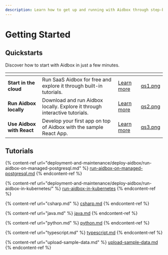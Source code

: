```yaml
---
description: Learn how to get up and running with Aidbox through step-by-step tutorials.
---
```


# Getting Started

## Quickstarts

Discover how to start with Aidbox in just a few minutes.

<table data-view="cards"><thead><tr><th></th><th></th><th></th><th data-hidden data-card-cover data-type="files"></th></tr></thead><tbody><tr><td><strong>Start in the cloud</strong></td><td>Run SaaS Aidbox for free and explore it through built-in tutorials.</td><td><a href="run-aidbox-in-sandbox.md">Learn more</a></td><td><a href="../.gitbook/assets/qs1.png">qs1.png</a></td></tr><tr><td><strong>Run Aidbox locally</strong></td><td>Download and run Aidbox locally. Explore it through interactive tutorials.</td><td><a href="run-aidbox-locally.md">Learn more</a></td><td><a href="../.gitbook/assets/qs2.png">qs2.png</a></td></tr><tr><td><strong>Use Aidbox with React</strong></td><td>Develop your first app on top of Aidbox with the sample React App.</td><td><a href="developer-experience/use-aidbox-with-react.md">Learn more</a></td><td><a href="../.gitbook/assets/qs3.png">qs3.png</a></td></tr></tbody></table>

## Tutorials

{% content-ref url="deployment-and-maintenance/deploy-aidbox/run-aidbox-on-managed-postgresql.md" %}
[run-aidbox-on-managed-postgresql.md](deployment-and-maintenance/deploy-aidbox/run-aidbox-on-managed-postgresql.md)
{% endcontent-ref %}

{% content-ref url="deployment-and-maintenance/deploy-aidbox/run-aidbox-in-kubernetes/" %}
[run-aidbox-in-kubernetes](deployment-and-maintenance/deploy-aidbox/run-aidbox-in-kubernetes/)
{% endcontent-ref %}

{% content-ref url="csharp.md" %}
[csharp.md](csharp.md)
{% endcontent-ref %}

{% content-ref url="java.md" %}
[java.md](java.md)
{% endcontent-ref %}

{% content-ref url="python.md" %}
[python.md](python.md)
{% endcontent-ref %}

{% content-ref url="typescript.md" %}
[typescript.md](typescript.md)
{% endcontent-ref %}

{% content-ref url="upload-sample-data.md" %}
[upload-sample-data.md](upload-sample-data.md)
{% endcontent-ref %}
